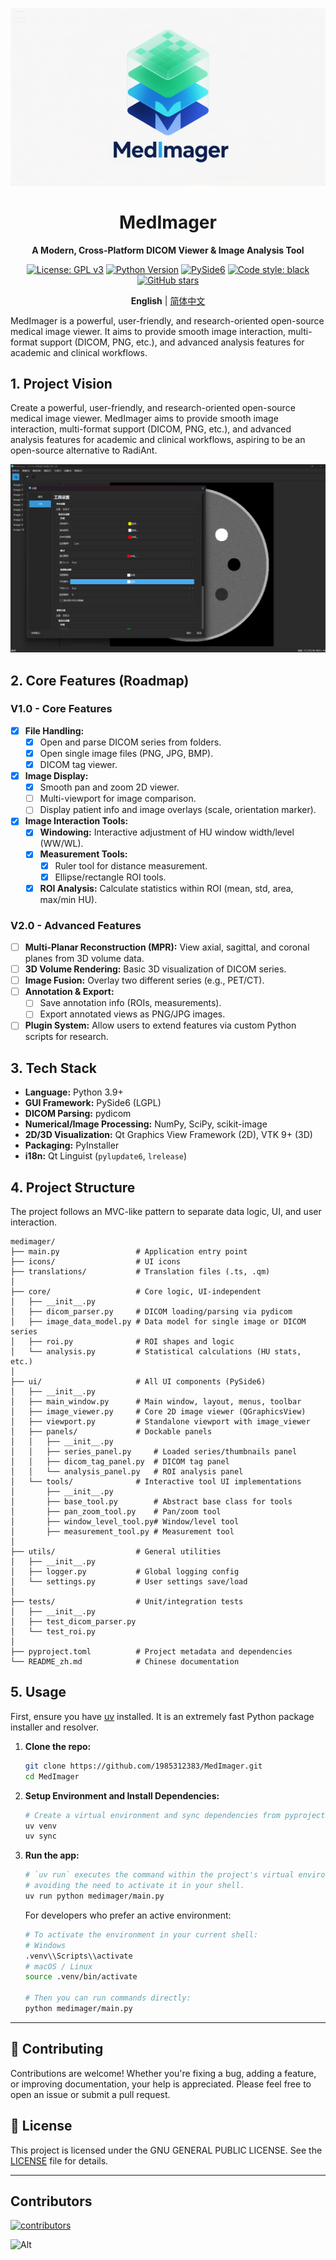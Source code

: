 <div align="center">

![MedImager Banner](medimager/icons/banner.png)

</div>

<div align="center">

# MedImager
**A Modern, Cross-Platform DICOM Viewer & Image Analysis Tool**

[![License: GPL v3](https://img.shields.io/badge/License-GPLv3-blue.svg)](https://www.gnu.org/licenses/gpl-3.0)
[![Python Version](https://img.shields.io/badge/Python-3.9+-brightgreen.svg)](https://www.python.org/)
[![PySide6](https://img.shields.io/badge/UI-PySide6-informational.svg)](https://www.qt.io/qt-for-python)
[![Code style: black](https://img.shields.io/badge/code%20style-black-000000.svg)](https://github.com/psf/black)
[![GitHub stars](https://img.shields.io/github/stars/1985312383/MedImager.svg?style=social&label=Star)](https://github.com/1985312383/MedImager)

**English** | [简体中文](README_zh.md)

</div>

MedImager is a powerful, user-friendly, and research-oriented open-source medical image viewer. It aims to provide smooth image interaction, multi-format support (DICOM, PNG, etc.), and advanced analysis features for academic and clinical workflows.

## 1. Project Vision

Create a powerful, user-friendly, and research-oriented open-source medical image viewer. MedImager aims to provide smooth image interaction, multi-format support (DICOM, PNG, etc.), and advanced analysis features for academic and clinical workflows, aspiring to be an open-source alternative to RadiAnt.

<div align="center">

![MedImager Demo](preview.png)

</div>

## 2. Core Features (Roadmap)

### V1.0 - Core Features
- [x] **File Handling:**
    - [x] Open and parse DICOM series from folders.
    - [x] Open single image files (PNG, JPG, BMP).
    - [x] DICOM tag viewer.
- [x] **Image Display:**
    - [x] Smooth pan and zoom 2D viewer.
    - [ ] Multi-viewport for image comparison.
    - [ ] Display patient info and image overlays (scale, orientation marker).
- [x] **Image Interaction Tools:**
    - [x] **Windowing:** Interactive adjustment of HU window width/level (WW/WL).
    - [x] **Measurement Tools:**
        - [x] Ruler tool for distance measurement.
        - [x] Ellipse/rectangle ROI tools.
    - [x] **ROI Analysis:** Calculate statistics within ROI (mean, std, area, max/min HU).

### V2.0 - Advanced Features
- [ ] **Multi-Planar Reconstruction (MPR):** View axial, sagittal, and coronal planes from 3D volume data.
- [ ] **3D Volume Rendering:** Basic 3D visualization of DICOM series.
- [ ] **Image Fusion:** Overlay two different series (e.g., PET/CT).
- [ ] **Annotation & Export:**
    - [ ] Save annotation info (ROIs, measurements).
    - [ ] Export annotated views as PNG/JPG images.
- [ ] **Plugin System:** Allow users to extend features via custom Python scripts for research.

## 3. Tech Stack

* **Language:** Python 3.9+
* **GUI Framework:** PySide6 (LGPL)
* **DICOM Parsing:** pydicom
* **Numerical/Image Processing:** NumPy, SciPy, scikit-image
* **2D/3D Visualization:** Qt Graphics View Framework (2D), VTK 9+ (3D)
* **Packaging:** PyInstaller
* **i18n:** Qt Linguist (`pylupdate6`, `lrelease`)

## 4. Project Structure

The project follows an MVC-like pattern to separate data logic, UI, and user interaction.

```
medimager/
├── main.py                 # Application entry point
├── icons/                  # UI icons
├── translations/           # Translation files (.ts, .qm)
│
├── core/                   # Core logic, UI-independent
│   ├── __init__.py
│   ├── dicom_parser.py     # DICOM loading/parsing via pydicom
│   ├── image_data_model.py # Data model for single image or DICOM series
│   ├── roi.py              # ROI shapes and logic
│   └── analysis.py         # Statistical calculations (HU stats, etc.)
│
├── ui/                     # All UI components (PySide6)
│   ├── __init__.py
│   ├── main_window.py      # Main window, layout, menus, toolbar
│   ├── image_viewer.py     # Core 2D image viewer (QGraphicsView)
│   ├── viewport.py         # Standalone viewport with image_viewer
│   ├── panels/             # Dockable panels
│   │   ├── __init__.py
│   │   ├── series_panel.py     # Loaded series/thumbnails panel
│   │   ├── dicom_tag_panel.py  # DICOM tag panel
│   │   └── analysis_panel.py   # ROI analysis panel
│   └── tools/              # Interactive tool UI implementations
│       ├── __init__.py
│       ├── base_tool.py        # Abstract base class for tools
│       ├── pan_zoom_tool.py    # Pan/zoom tool
│       ├── window_level_tool.py# Window/level tool
│       ├── measurement_tool.py # Measurement tool
│
├── utils/                  # General utilities
│   ├── __init__.py
│   ├── logger.py           # Global logging config
│   └── settings.py         # User settings save/load
│
├── tests/                  # Unit/integration tests
│   ├── __init__.py
│   ├── test_dicom_parser.py
│   └── test_roi.py
│
├── pyproject.toml          # Project metadata and dependencies
└── README_zh.md            # Chinese documentation
```

## 5. Usage

First, ensure you have [uv](https://github.com/astral-sh/uv) installed. It is an extremely fast Python package installer and resolver.

1.  **Clone the repo:**
    ```bash
    git clone https://github.com/1985312383/MedImager.git
    cd MedImager
    ```

2.  **Setup Environment and Install Dependencies:**
    ```bash
    # Create a virtual environment and sync dependencies from pyproject.toml
    uv venv
    uv sync
    ```

3.  **Run the app:**
    ```bash
    # `uv run` executes the command within the project's virtual environment,
    # avoiding the need to activate it in your shell.
    uv run python medimager/main.py
    ```
    For developers who prefer an active environment:
    ```bash
    # To activate the environment in your current shell:
    # Windows
    .venv\\Scripts\\activate
    # macOS / Linux
    source .venv/bin/activate
    
    # Then you can run commands directly:
    python medimager/main.py
    ```

---

## 🤝 Contributing

Contributions are welcome! Whether you're fixing a bug, adding a feature, or improving documentation, your help is appreciated. Please feel free to open an issue or submit a pull request.

## 📄 License

This project is licensed under the GNU GENERAL PUBLIC LICENSE. See the [LICENSE](LICENSE) file for details.

---

## Contributors

[![contributors](https://contrib.rocks/image?repo=1985312383/MedImager)](https://github.com/1985312383/MedImager/graphs/contributors)

![Alt](https://repobeats.axiom.co/api/embed/13581311607b3b5dcd5a54cdde3bad22212af439.svg "Repobeats analytics image")